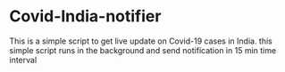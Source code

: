 # Covid-India-notifier
 This is a simple script to get live update on Covid-19 cases in India.
 this simple script runs in the background and send notification in 15 min time interval